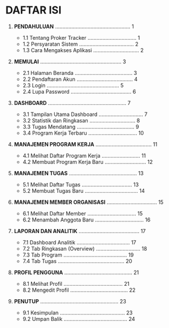 # DAFTAR ISI

1. **PENDAHULUAN** ................................................... 1
   - 1.1 Tentang Proker Tracker ................................. 1
   - 1.2 Persyaratan Sistem ..................................... 2
   - 1.3 Cara Mengakses Aplikasi ............................... 2

2. **MEMULAI** ....................................................... 3
   - 2.1 Halaman Beranda ....................................... 3
   - 2.2 Pendaftaran Akun ...................................... 4
   - 2.3 Login ................................................. 5
   - 2.4 Lupa Password ......................................... 6

3. **DASHBOARD** ..................................................... 7
   - 3.1 Tampilan Utama Dashboard .............................. 7
   - 3.2 Statistik dan Ringkasan ............................... 8
   - 3.3 Tugas Mendatang ....................................... 9
   - 3.4 Program Kerja Terbaru ................................. 10

4. **MANAJEMEN PROGRAM KERJA** ...................................... 11
   - 4.1 Melihat Daftar Program Kerja .......................... 11
   - 4.2 Membuat Program Kerja Baru ............................ 12

5. **MANAJEMEN TUGAS** .............................................. 13
   - 5.1 Melihat Daftar Tugas .................................. 13
   - 5.2 Membuat Tugas Baru .................................... 14

6. **MANAJEMEN MEMBER ORGANISASI** .................................. 15
   - 6.1 Melihat Daftar Member ................................. 15
   - 6.2 Menambah Anggota Baru ................................. 16

7. **LAPORAN DAN ANALITIK** ......................................... 17
   - 7.1 Dashboard Analitik .................................... 17
   - 7.2 Tab Ringkasan (Overview) .............................. 18
   - 7.3 Tab Program ........................................... 19
   - 7.4 Tab Tugas ............................................. 20

8. **PROFIL PENGGUNA** .............................................. 21
   - 8.1 Melihat Profil ........................................ 21
   - 8.2 Mengedit Profil ....................................... 22

9. **PENUTUP** ..................................................... 23
   - 9.1 Kesimpulan ............................................ 23
   - 9.2 Umpan Balik ........................................... 24